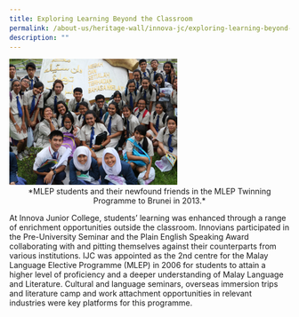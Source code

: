 ```yaml
---
title: Exploring Learning Beyond the Classroom
permalink: /about-us/heritage-wall/innova-jc/exploring-learning-beyond-the-classroom/
description: ""
---
```

<img src="/images/innovajc3.jpg" style="width:60%">

<center>*MLEP students and their newfound friends in the MLEP Twinning Programme to Brunei in 2013.*</center>

At Innova Junior College, students’ learning was enhanced through a range of enrichment opportunities outside the classroom. Innovians participated in the Pre-University Seminar and the Plain English Speaking Award collaborating with and pitting themselves against their counterparts from various institutions. IJC was appointed as the 2nd centre for the Malay Language Elective Programme (MLEP) in 2006 for students to attain a higher level of proficiency and a deeper understanding of Malay Language and Literature. Cultural and language seminars, overseas immersion trips and literature camp and work attachment opportunities in relevant industries were key platforms for this programme.